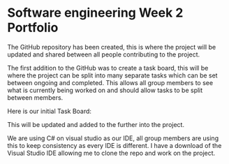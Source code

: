 # Software engineering Week 2 Portfolio

The GitHub repository has been created, this is where the project will be updated and shared between all people contributing to the project. 

The first addition to the GitHub was to create a task board, this will be where the project can be split into many separate tasks which can be set between ongoing and completed. This allows all group members to see what is currently being worked on and should allow tasks to be split between members. 

Here is our initial Task Board: 



This will be updated and added to the further into the project. 

We are using C# on visual studio as our IDE, all group members are using this to keep consistency as every IDE is different. I have a download of the Visual Studio IDE allowing me to clone the repo and work on the project. 
